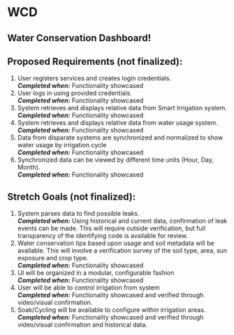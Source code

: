 # WCD
## Water Conservation Dashboard!

## Proposed Requirements (not finalized):
1. User registers services and creates login credentials.  
***Completed when:*** Functionality showcased
2. User logs in using provided credentials.  
***Completed when:*** Functionality showcased
3. System retrieves and displays relative data from Smart Irrigation system.  
***Completed when:*** Functionality showcased
4. System retrieves and displays relative data from water usage system.  
***Completed when:*** Functionality showcased
5. Data from disparate systems are synchronized and normalized to show water usage by irrigation cycle  
***Completed when:*** Functionality showcased
6. Synchronized data can be viewed by different time units (Hour, Day, Month).  
***Completed when:*** Functionality showcased
## Stretch Goals (not finalized):
1. System parses data to find possible leaks.  
***Completed when:*** Using historical and current data, confirmation of leak events can be made. This will require outside verification, but full transparency of the identifying code is available for review.
2. Water conservation tips based upon usage and soil metadata will be available. This will involve a verification survey of the soil type, area, sun exposure and crop type.  
***Completed when:*** Functionality showcased
3. UI will be organized in a modular, configurable fashion  
***Completed when:*** Functionality showcased
4. User will be able to control irrigation from system  
***Completed when:*** Functionality showcased and verified through video/visual confirmation.
5. Soak/Cycling will be available to configure within irrigation areas.  
***Completed when:*** Functionality showcased and verified through video/visual confirmation and historical data.

